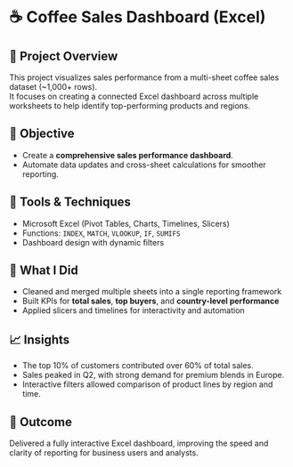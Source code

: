 # ☕ Coffee Sales Dashboard (Excel)

## 📌 Project Overview
This project visualizes sales performance from a multi-sheet coffee sales dataset (~1,000+ rows).  
It focuses on creating a connected Excel dashboard across multiple worksheets to help identify top-performing products and regions.

## 🎯 Objective
- Create a **comprehensive sales performance dashboard**.  
- Automate data updates and cross-sheet calculations for smoother reporting.

## 🧰 Tools & Techniques
- Microsoft Excel (Pivot Tables, Charts, Timelines, Slicers)
- Functions: `INDEX`, `MATCH`, `VLOOKUP`, `IF`, `SUMIFS`
- Dashboard design with dynamic filters

## 🧠 What I Did
- Cleaned and merged multiple sheets into a single reporting framework  
- Built KPIs for **total sales**, **top buyers**, and **country-level performance**  
- Applied slicers and timelines for interactivity and automation

## 📈 Insights
- The top 10% of customers contributed over 60% of total sales.  
- Sales peaked in Q2, with strong demand for premium blends in Europe.  
- Interactive filters allowed comparison of product lines by region and time.

## 🚀 Outcome
Delivered a fully interactive Excel dashboard, improving the speed and clarity of reporting for business users and analysts.
